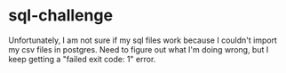 # sql-challenge

Unfortunately, I am not sure if my sql files work because I couldn't import my csv files in postgres.  Need to figure out what I'm doing wrong, but I keep getting a "failed exit code: 1" error.
